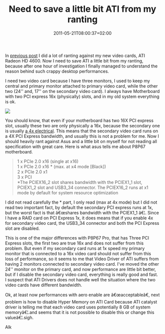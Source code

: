 ﻿---
title: "Need to save a little bit ATI from my ranting"
description: ""
date: 2011-05-21T08:00:37+02:00
draft: false
tags: [General]
categories: [General]
---
In [previous post](http://www.codewrecks.com/blog/index.php/2011/05/21/new-video-card-are-only-for-gamers-maybe/) I did a lot of ranting against my new video cards, ATI Radeon HD 4600. Now I need to save ATI a little bit from my ranting, because after one hour of investigation I finally managed to understand the reason behind such crappy desktop performances.

I need two video card because I have three monitors, I used to keep my central and primary monitor attached to primary video card, while the other two (24'' and, 17'' on the secondary video card). I always have Motherboard with two PCI express 16x (physically) slots, and in my old system everything is ok.

![](http://www.dirtymouse.co.uk/wp-content/uploads/ok_regular.jpg)

You should know, that even if your motherboard has two 16X PCI express slot, usually these two are only physically a 16x, because the secondary one is usually [a 4x electrical](http://forums.anandtech.com/showthread.php?t=1976657). This means that the secondary video card runs on a 4X PCI Express bandwidth, and usually this is not a problem for me. Now I should heavily rant against Asus and a little bit on myself for not reading all specification with great care. Here is what asus tells me about P8P67 motherboard.

> 1 x PCIe 2.0 x16 (single at x16)       
> 1 x PCIe 2.0 x16 \* (max. at x4 mode [Black])        
> 2 x PCIe 2.0 x1        
> 3 x PCI        
> \*The PCIEX16\_2 slot shares bandwidth with the PCIEX1\_1 slot, PCIEX1\_2 slot and USB3\_34 connector. The PCIEX16\_2 runs at x1 mode by default for system resource optimization

I did not read carefully the \* part, I only read (max at 4x mode) but I did not read two important fact, by default the secondary PCI express runs at 1x, but the worst fact is that â€œshares bandwidth with the PCIEX1\_1 â€¦. Since I have a RAID card on PCI Express 1x, it does means that if you enable 4x for secondary video card, the USB3\_34 connector and both the PCI Express slot are disabled.

This is one of the major differences with P8P67 Pro, that has Three PCI Express slots, the first two are true 16x and does not suffer from this problem. But even if my secondary card runs at 1x speed my primary monitor that is connected to a 16x video card should not suffer from this loss of performance, so it seems to me that Video Driver of ATI suffers from having 2 monitors connected to secondary video card. I've moved the other 24'' monitor on the primary card, and now performance are little bit better, but if I disable the secondary video card, everything is really good and fast. I suspect that ATI Drivers does not handle well the situation where the two video cards have different bandwidth.

Ok, at least now performances with aero enable are â€œacceptableâ€, next problem is how to disable Hyper Memory on ATI Card because ATI catalyst driver is telling me that each video card uses potentially 8 GB of system memoryâ€¦.and seems that it is not possible to disable this or change this valueâ€¦.sigh.

Alk
